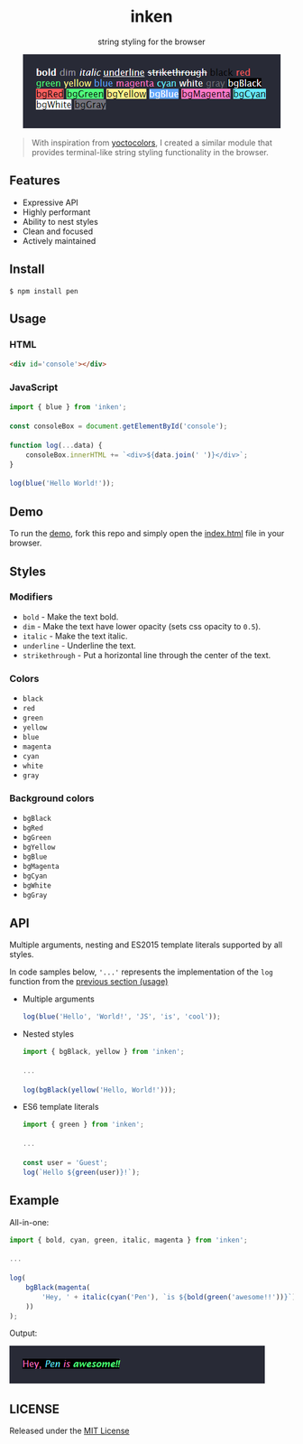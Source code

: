 <div align='center'>
<h1>inken</h1>
<p>string styling for the browser</p>
<img src="./media/screenshot.png" alt="">
</div>

> With inspiration from [yoctocolors](https://github.com/sindresorhus/yoctocolors), I created a similar module that provides terminal-like string styling functionality in the browser.

## Features

- Expressive API
- Highly performant
- Ability to nest styles
- Clean and focused
- Actively maintained

## Install

```console
$ npm install pen
```

## Usage

### HTML

```html
<div id='console'></div>
```

### JavaScript

```js
import { blue } from 'inken';

const consoleBox = document.getElementById('console');

function log(...data) {
    consoleBox.innerHTML += `<div>${data.join(' ')}</div>`;
}

log(blue('Hello World!'));
```

## Demo

To run the [demo](./demo/), fork this repo and simply open the [index.html](./demo/index.html) file in your browser.

## Styles

### Modifiers

- `bold` - Make the text bold.
- `dim` - Make the text have lower opacity (sets css opacity to `0.5`).
- `italic` - Make the text italic.
- `underline` - Underline the text.
- `strikethrough` - Put a horizontal line through the center of the text.

### Colors

- `black`
- `red`
- `green`
- `yellow`
- `blue`
- `magenta`
- `cyan`
- `white`
- `gray`

### Background colors

- `bgBlack`
- `bgRed`
- `bgGreen`
- `bgYellow`
- `bgBlue`
- `bgMagenta`
- `bgCyan`
- `bgWhite`
- `bgGray`

## API

Multiple arguments, nesting and ES2015 template literals supported by all styles.

In code samples below, `'...'` represents the implementation of the `log` function from the [previous section (usage)](#javascript) 

- Multiple arguments

    ```js
    log(blue('Hello', 'World!', 'JS', 'is', 'cool'));
    ```

- Nested styles

    ```js
    import { bgBlack, yellow } from 'inken';

    ...

    log(bgBlack(yellow('Hello, World!')));
    ```

- ES6 template literals

    ```js
    import { green } from 'inken';

    ...

    const user = 'Guest';
    log(`Hello ${green(user)}!`);
    ```

## Example

All-in-one:

```js
import { bold, cyan, green, italic, magenta } from 'inken';

...

log(
    bgBlack(magenta(
        'Hey, ' + italic(cyan('Pen'), `is ${bold(green('awesome!!'))}`)
    ))
);
```

Output:

![](./media/all-in-one.png)
 

## LICENSE

Released under the [MIT License](./LICENSE)
